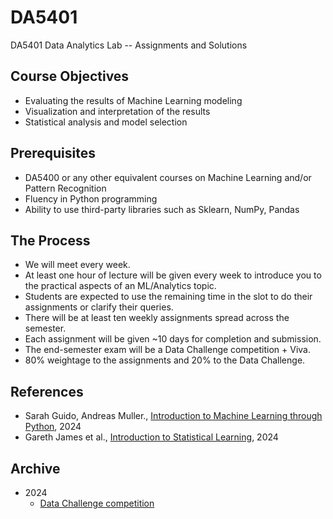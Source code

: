 # DA5401
DA5401 Data Analytics Lab -- Assignments and Solutions

## Course Objectives
* Evaluating the results of Machine Learning modeling
* Visualization and interpretation of the results
* Statistical analysis and model selection

## Prerequisites
* DA5400 or any other equivalent courses on Machine Learning and/or Pattern Recognition
* Fluency in Python programming
* Ability to use third-party libraries such as Sklearn, NumPy, Pandas

## The Process
* We will meet every week. 
* At least one hour of lecture will be given every week to introduce you to the practical aspects of an ML/Analytics topic.
* Students are expected to use the remaining time in the slot to do their assignments or clarify their queries.
* There will be at least ten weekly assignments spread across the semester.
* Each assignment will be given ~10 days for completion and submission.
* The end-semester exam will be a Data Challenge competition + Viva.
* 80% weightage to the assignments and 20% to the Data Challenge.

## References
* Sarah Guido, Andreas Muller., [Introduction to Machine Learning through Python](https://duchesnay.github.io/pystatsml/), 2024
* Gareth James et al., [Introduction to Statistical Learning](https://www.statlearning.com/), 2024

## Archive
* 2024 
  * [Data Challenge competition](https://www.kaggle.com/competitions/da5401-2024-ml-challenge)
